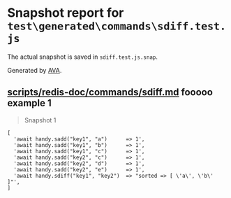 # Snapshot report for `test\generated\commands\sdiff.test.js`

The actual snapshot is saved in `sdiff.test.js.snap`.

Generated by [AVA](https://ava.li).

## [scripts/redis-doc/commands/sdiff.md](../../../../scripts/redis-doc/commands/sdiff.md) fooooo example 1

> Snapshot 1

    [
      'await handy.sadd("key1", "a")      => 1',
      'await handy.sadd("key1", "b")      => 1',
      'await handy.sadd("key1", "c")      => 1',
      'await handy.sadd("key2", "c")      => 1',
      'await handy.sadd("key2", "d")      => 1',
      'await handy.sadd("key2", "e")      => 1',
      'await handy.sdiff("key1", "key2")  => "sorted => [ \'a\', \'b\' ]"',
    ]
